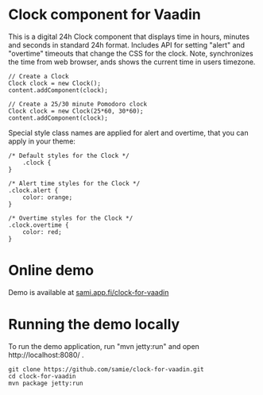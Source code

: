 Clock component for Vaadin
==============

This is a digital 24h Clock component that displays time in hours, minutes and seconds in standard 24h format.
Includes API for setting "alert" and "overtime" timeouts that change the CSS for the clock.
Note, synchronizes the time from web browser, ands shows the current time in users timezone.


    // Create a Clock
    Clock clock = new Clock();
    content.addComponent(clock);

    // Create a 25/30 minute Pomodoro clock
    Clock clock = new Clock(25*60, 30*60);
    content.addComponent(clock);

		
Special style class names are applied for alert and overtime, that you can apply in your theme:

    /* Default styles for the Clock */
        .clock {
    }

    /* Alert time styles for the Clock */
    .clock.alert {
        color: orange; 
    }
  
    /* Overtime styles for the Clock */
    .clock.overtime {
        color: red;
    }
		


Online demo
=======

Demo is available at [sami.app.fi/clock-for-vaadin](http://sami.app.fi/clock-for-vaadin)


Running the demo locally
=======

To run the demo application, run "mvn jetty:run" and open http://localhost:8080/ .

    git clone https://github.com/samie/clock-for-vaadin.git
    cd clock-for-vaadin
    mvn package jetty:run

